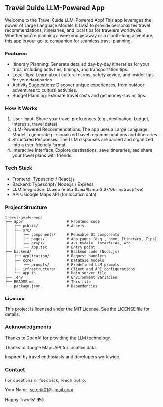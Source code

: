 ## Travel Guide LLM-Powered App
Welcome to the Travel Guide LLM-Powered App! This app leverages the power of Large Language Models (LLMs) to provide personalized travel recommendations, itineraries, and local tips for travelers worldwide. Whether you're planning a weekend getaway or a month-long adventure, this app is your go-to companion for seamless travel planning.

### Features
- Itinerary Planning: Generate detailed day-by-day itineraries for your trips, including activities, timings, and transportation tips.
- Local Tips: Learn about cultural norms, safety advice, and insider tips for your destination.
- Activity Suggestions: Discover unique experiences, from outdoor adventures to cultural activities.
- Budget Planning: Estimate travel costs and get money-saving tips.

### How It Works
1. User Input: Share your travel preferences (e.g., destination, budget, interests, travel dates).
2. LLM-Powered Recommendations: The app uses a Large Language Model to generate personalized travel recommendations and itineraries.
3. Structured Responses: The LLM responses are parsed and organized into a user-friendly format.
4. Interactive Interface: Explore destinations, save itineraries, and share your travel plans with friends.

### Tech Stack
- Frontend: Typescript / React.js
- Backend: Typescript / Node.js / Express
- LLM Integration: LLama (meta-llama/llama-3.3-70b-instruct:free)
- APIs: Google Maps API (for location data)

### Project Structure
```
travel-guide-app/
├── app/                    # Frontend code
│   ├── public/             # Assets
│   ├── src/
│   │   ├── components/     # Reusable UI components
│   │   ├── pages/          # App pages (e.g., Home, Itinerary, Tips)
│   │   ├── props/          # API Models, interfaces, etc.
│   │   └── App.tsx         # Entry point
├── backend/                # Backend code (Node.js)
│   ├── application/        # Request handlers
│   ├── core/               # Database models
│   │   └── prompts/        # Predefined LLM prompts
│   ├── infrastructure/     # Client and API configurations
│   └── app.ts              # Main server file
├── .env                    # Environment variables
├── README.md               # This file
└── package.json            # Dependencies
```

### License
This project is licensed under the MIT License. See the LICENSE file for details.

### Acknowledgments
Thanks to OpenAI for providing the LLM technology.

Thanks to Google Maps API for location data.

Inspired by travel enthusiasts and developers worldwide.

### Contact
For questions or feedback, reach out to:

Your Name: sc.erik01@gmail.com

Happy Travels! 🌍✈️